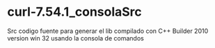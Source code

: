 # curl-7.54.1_consolaSrc
Src  codigo fuente para generar el lib compilado con C++ Builder 2010 version win 32 usando la consola de comandos
